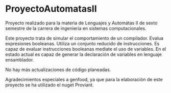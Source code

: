 # ProyectoAutomatasII
Proyecto realizado para la materia de Lenguajes y Automátas II de sexto semestre de la carrera de ingeniería en sistemas computacionales.

Este proyecto trata de simular el comportamiento de un compilador.
Evalua expresiones booleanas.
Utiliza un conjunto reducido de instrucciones.
Es capaz de evaluar instrucciones booleanas mediate el uso de variables. 
En el estado actual es capaz de generar la declaración de variables en lenguaje ensamblador.

No hay más actualizaciones de código planeadas. 

Agradecimientos especiales a genfood, ya que para la elaboración de este proyecto se ha utilizado el nuget Proviant.
